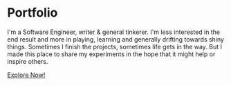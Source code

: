 # Portfolio

I'm a Software Engineer, writer & general tinkerer. I'm less interested in the end result and more in playing,
learning and generally drifting towards shiny things. Sometimes I finish the projects, sometimes life gets in
the way. But I made this place to share my experiments in the hope that it might help or inspire others.

 <a target='_blank' href={live} className='projectHeader__link link link--icon'>
    <span>Explore Now!</span>
 </a>
